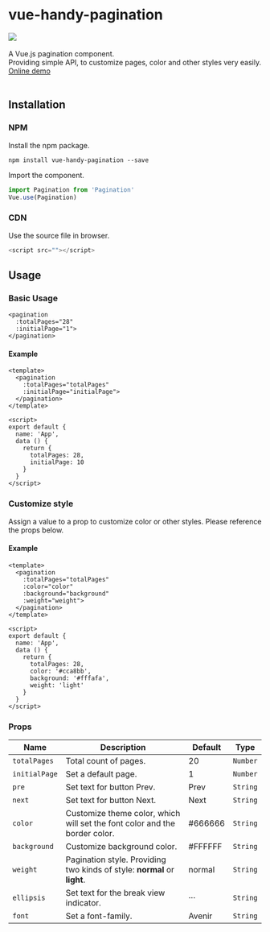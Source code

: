 # vue-handy-pagination
[![](https://img.shields.io/badge/npm-v0.1.1-green)](https://www.npmjs.com/package/vue-handy-pagination)
<br>
<br>
A Vue.js pagination component.<br>
Providing simple API, to customize pages, color and other styles very easily.<br>
[Online demo](https://codepen.io/chelseachel/full/JjYQOZj) <br>
<br>

## Installation
### NPM
Install the npm package.
```
npm install vue-handy-pagination --save
```
Import the component. 
```js
import Pagination from 'Pagination'
Vue.use(Pagination)
```
### CDN
Use the source file in browser.
```js
<script src=""></script>
```
## Usage
### Basic Usage
```vue
<pagination 
  :totalPages="28"
  :initialPage="1">
</pagination>
```
#### Example
```vue
<template>
  <pagination 
    :totalPages="totalPages"
    :initialPage="initialPage">
  </pagination>
</template>

<script>
export default {
  name: 'App',
  data () {
    return {
      totalPages: 28,
      initialPage: 10
    }
  }
</script>
```
### Customize style
Assign a value to a prop to customize color or other styles. Please reference the props below.
#### Example
```vue
<template>
  <pagination 
    :totalPages="totalPages"
    :color="color"
    :background="background"
    :weight="weight">
  </pagination>
</template>

<script>
export default {
  name: 'App',
  data () {
    return {
      totalPages: 28,
      color: '#cca8bb',
      background: '#fffafa',
      weight: 'light'
    }
  }
</script>
```
### Props
Name | Description | Default | Type 
-|-|-|-
```totalPages``` | Total count of pages. | 20| ```Number``` 
```initialPage``` | Set a default page. | 1| ```Number``` 
```pre``` | Set text for button Prev. | Prev| ```String``` 
```next``` | Set text for button Next. | Next| ```String``` 
```color``` | Customize theme color, which will set the font color and the border color. | #666666| ```String``` 
```background``` | Customize background color. | #FFFFFF| ```String``` 
```weight``` | Pagination style. Providing two kinds of style: **normal** or **light**. | normal| ```String``` 
```ellipsis``` | Set text for the break view indicator. | ···| ```String``` 
```font``` | Set a font-family. | Avenir| ```String``` 
